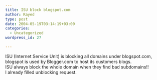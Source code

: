 ```yaml
---
title: ISU block blogspot.com
author: Rayed
type: post
date: 2004-05-19T03:14:19+03:00
categories:
  - Uncategorized
wordpress_id: 27

---
```

<div style="clear:both;"></div>
<p>ISU (Internet Service Unit) is blocking all domains under blogspot.com, blogspot is used by Blogger.com to host its customers blogs.<br />ISU always block the whole domain when they find bad subdomains!!<br />I already filled unblocking request.</p>
<div style="clear:both; padding-bottom: 0.25em;"></div>

